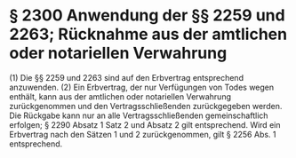 # § 2300 Anwendung der §§ 2259 und 2263; Rücknahme aus der amtlichen oder notariellen Verwahrung
(1) Die §§ 2259 und 2263 sind auf den Erbvertrag entsprechend anzuwenden.
(2) Ein Erbvertrag, der nur Verfügungen von Todes wegen enthält, kann aus der amtlichen oder notariellen Verwahrung zurückgenommen und den Vertragsschließenden zurückgegeben werden. Die Rückgabe kann nur an alle Vertragsschließenden gemeinschaftlich erfolgen; § 2290 Absatz 1 Satz 2 und Absatz 2 gilt entsprechend. Wird ein Erbvertrag nach den Sätzen 1 und 2 zurückgenommen, gilt § 2256 Abs. 1 entsprechend.